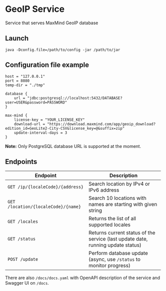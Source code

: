 # GeoIP Service

Service that serves MaxMind GeoIP database

## Launch

    java -Dconfig.file=/path/to/config -jar /path/to/jar 

## Configuration file example

    host = "127.0.0.1"
    port = 8080
    temp-dir = "./tmp"
    
    database {
        url = "jdbc:postgresql://localhost:5432/DATABASE?user=USER&password=PASSWORD"
    }
    
    max-mind {
        license-key = "YOUR_LICENSE_KEY"
        download-url = "https://download.maxmind.com/app/geoip_download?edition_id=GeoLite2-City-CSV&license_key=@&suffix=zip"
        update-interval-days = 3
    }

**Note:** Only PostgreSQL database URL is supported at the moment.

## Endpoints

| Endpoint | Description |
|----------|-------------|
|`GET /ip/{localeCode}/{address}`|Search location by IPv4 or IPv6 address|
|`GET /location/{localeCode}/{name}`|Search 10 locations with names are starting with given string|
|`GET /locales`|Returns the list of all supported locales|
|`GET /status`|Returns current status of the service (last update date, running update status)|
|`POST /update`|Perform database update (async, use `/status` to monitor progress)|

There are also `/docs/docs.yaml` with OpenAPI description of the service and Swagger UI on `/docs`.
